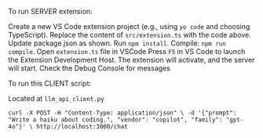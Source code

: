 To run SERVER extension:

Create a new VS Code extension project (e.g., using `yo code` and choosing TypeScript).
Replace the content of `src/extension.ts` with the code above.
Update package.json as shown.
Run `npm install`.
Compile: `npm run compile`.
Open `extension.ts` file in VSCode
Press `F5` in VS Code to launch the Extension Development Host. The extension will activate, and the server will start. Check the Debug Console for messages

To run this CLIENT script:

Located at `llm_api_client.py`

`curl -X POST -H "Content-Type: application/json" \
     -d '{"prompt": "Write a haiku about coding.", "vendor": "copilot", "family": "gpt-4o"}' \
     http://localhost:3000/chat`
